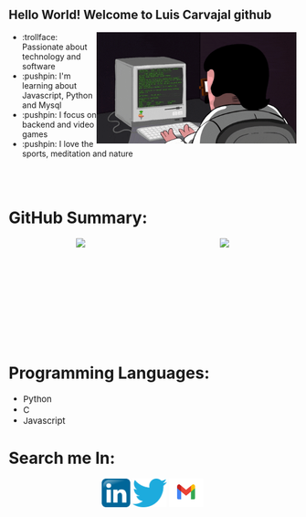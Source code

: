 <div id="about_me" >
  <h2> Hello World! Welcome to Luis Carvajal github</h2>
  <img align="right" alt="GIF" src="https://github.com/luiscarvil/luiscarvil/blob/main/giphy.gif" width="350"/>
  <ul>
    <li> :trollface: Passionate about technology and software </li>
    <li> :pushpin: I'm learning about Javascript, Python and Mysql </li>
    <li> :pushpin: I focus on backend and video games </li>
    <li> :pushpin: I love the sports, meditation and nature </li>
  </ul>
</div>
<br><br>

<h1>GitHub Summary:</h1>
<div style="display:flex; justify-content:space-around">
    <img src="https://github-readme-stats.vercel.app/api?username=luiscarvil&show_icons=true&theme=chartreuse-dark" height="180px">
    <img src="https://github-readme-stats.vercel.app/api/top-langs/?username=luiscarvil&theme=chartreuse-dark&langs_count=8&layout=compact" height="180px">
</div>
<h1>Programming Languages:</h1>
<div style="font-size:15px">
    <ul>
        <li>Python</li>
        <li>C</li>
        <li>Javascript</li>
    </ul>
</div>

<div>
 <h1> Search me In:</h1>
<p align="center">
<a href="https://www.linkedin.com/in/luiscarvajalv/"><img alt="LinkedIn" src="https://github.com/luiscarvil/luiscarvil/blob/main/1200px-Linkedin.svg.png" width=50, height=50></a>
<a href="https://twitter.com/luis_carvajalv"><img alt="Twitter" src="https://github.com/luiscarvil/luiscarvil/blob/main/twitter.png" width=60, height=50></a>
<a href="https://mail.google.com/mail/u/?authuser=luiscarvajal05@GMAIL.COM"><img alt="Twitter" src="https://github.com/luiscarvil/luiscarvil/blob/main/Gmail-logo.png" width=60, height=50></a>
</p>
</div>
